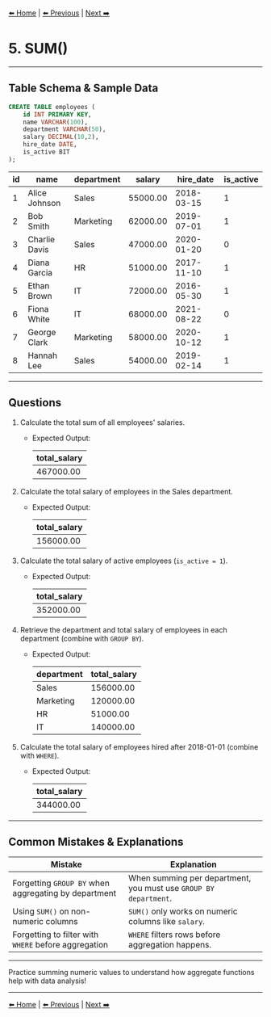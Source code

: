 [⬅️ Home](README.md) | [⬅️ Previous](04-count.md) | [Next ➡️](06-avg.md)

# 5. SUM()

---

## Table Schema & Sample Data

```sql
CREATE TABLE employees (
    id INT PRIMARY KEY,
    name VARCHAR(100),
    department VARCHAR(50),
    salary DECIMAL(10,2),
    hire_date DATE,
    is_active BIT
);
```

| id | name          | department | salary   | hire\_date | is\_active |
| -- | ------------- | ---------- | -------- | ---------- | ---------- |
| 1  | Alice Johnson | Sales      | 55000.00 | 2018-03-15 | 1       |
| 2  | Bob Smith     | Marketing  | 62000.00 | 2019-07-01 | 1       |
| 3  | Charlie Davis | Sales      | 47000.00 | 2020-01-20 | 0      |
| 4  | Diana Garcia  | HR         | 51000.00 | 2017-11-10 | 1       |
| 5  | Ethan Brown   | IT         | 72000.00 | 2016-05-30 | 1       |
| 6  | Fiona White   | IT         | 68000.00 | 2021-08-22 | 0      |
| 7  | George Clark  | Marketing  | 58000.00 | 2020-10-12 | 1       |
| 8  | Hannah Lee    | Sales      | 54000.00 | 2019-02-14 | 1       |

---

## Questions

1. Calculate the total sum of all employees' salaries.

   * Expected Output:

     | total\_salary |
     | ------------- |
     | 467000.00     |

2. Calculate the total salary of employees in the Sales department.

   * Expected Output:

     | total\_salary |
     | ------------- |
     | 156000.00     |

3. Calculate the total salary of active employees (`is_active = 1`).

   * Expected Output:

     | total\_salary |
     | ------------- |
     | 352000.00     |

4. Retrieve the department and total salary of employees in each department (combine with `GROUP BY`).

   * Expected Output:

     | department | total\_salary |
     | ---------- | ------------- |
     | Sales      | 156000.00     |
     | Marketing  | 120000.00     |
     | HR         | 51000.00      |
     | IT         | 140000.00     |

5. Calculate the total salary of employees hired after 2018-01-01 (combine with `WHERE`).

   * Expected Output:

     | total\_salary |
     | ------------- |
     | 344000.00     |

---

## Common Mistakes & Explanations

| Mistake                                              | Explanation                                                      |
| ---------------------------------------------------- | ---------------------------------------------------------------- |
| Forgetting `GROUP BY` when aggregating by department | When summing per department, you must use `GROUP BY department`. |
| Using `SUM()` on non-numeric columns                 | `SUM()` only works on numeric columns like `salary`.             |
| Forgetting to filter with `WHERE` before aggregation | `WHERE` filters rows before aggregation happens.                 |

---

Practice summing numeric values to understand how aggregate functions help with data analysis!

---

[⬅️ Home](README.md) | [⬅️ Previous](04-count.md) | [Next ➡️](06-avg.md)
